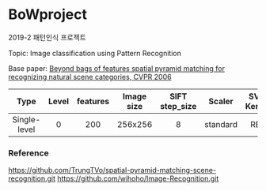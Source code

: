 # BoWproject
2019-2 패턴인식 프로젝트

Topic: Image classification using Pattern Recognition

Base paper: 
[Beyond bags of features spatial pyramid matching for recognizing natural scene categories, CVPR 2006](https://inc.ucsd.edu/~marni/Igert/Lazebnik_06.pdf)

| Type | Level | features | Image size | SIFT step_size | Scaler | SVM Kernel | Accuracy|
|:----:|:-----:|:--------:|:----------:|:--------------:|:------:|:----------:|:-------:|
Single-level| 0 | 200 | 256x256 | 8 | standard | RBF | 1 |

### Reference
https://github.com/TrungTVo/spatial-pyramid-matching-scene-recognition.git
https://github.com/wihoho/Image-Recognition.git
